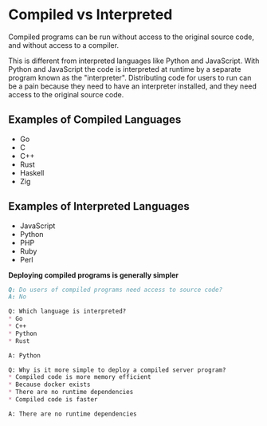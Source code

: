 # Compiled vs Interpreted

Compiled programs can be run without access to the original source code, and without access to a compiler.

This is different from interpreted languages like Python and JavaScript.
With Python and JavaScript the code is interpreted at runtime by a separate program known as the "interpreter".
Distributing code for users to run can be a pain because they need to have an interpreter installed,
and they need access to the original source code.

## Examples of Compiled Languages

* Go
* C
* C++
* Rust
* Haskell
* Zig

## Examples of Interpreted Languages

* JavaScript
* Python
* PHP
* Ruby
* Perl

**Deploying compiled programs is generally simpler**

```md
Q: Do users of compiled programs need access to source code?
A: No

Q: Which language is interpreted?
* Go
* C++
* Python
* Rust

A: Python

Q: Why is it more simple to deploy a compiled server program?
* Compiled code is more memory efficient
* Because docker exists
* There are no runtime dependencies
* Compiled code is faster

A: There are no runtime dependencies
```
